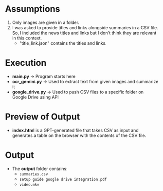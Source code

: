 # Assumptions

1. Only images are given in a folder.  
2. I was asked to provide titles and links alongside summaries in a CSV file. So, I included the news titles and links but I don't think they are relevant in this context.  
   * "title_link.json" contains the titles and links.

# Execution

- **main.py** -> Program starts here  
- **ocr_gemini.py** -> Used to extract text from given images and summarize it  
- **google_drive.py** -> Used to push CSV files to a specific folder on Google Drive using API

# Preview of Output

- **index.html** is a GPT-generated file that takes CSV as input and generates a table on the browser with the contents of the CSV file.

# Output

- The **output** folder contains:  
  * `summaries.csv`  
  * `setup guide google drive integration.pdf`  
  * `video.mkv`
